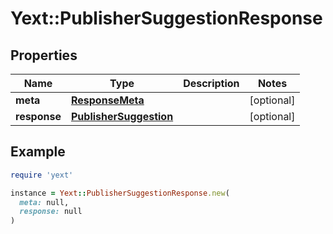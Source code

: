 # Yext::PublisherSuggestionResponse

## Properties

| Name | Type | Description | Notes |
| ---- | ---- | ----------- | ----- |
| **meta** | [**ResponseMeta**](ResponseMeta.md) |  | [optional] |
| **response** | [**PublisherSuggestion**](PublisherSuggestion.md) |  | [optional] |

## Example

```ruby
require 'yext'

instance = Yext::PublisherSuggestionResponse.new(
  meta: null,
  response: null
)
```

